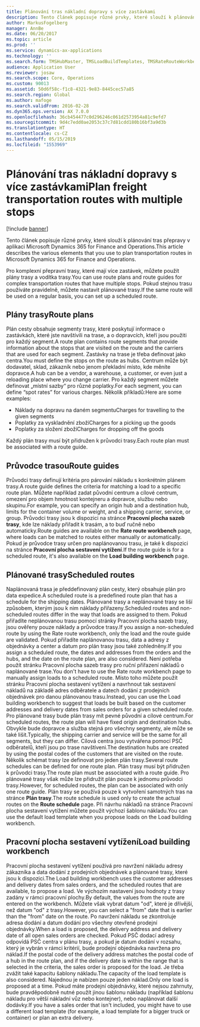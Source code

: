 ```yaml
---
title: Plánování tras nákladní dopravy s více zastávkami
description: Tento článek popisuje různé prvky, které slouží k plánování tras přepravy v aplikaci Dynamics 365 for Finance and Operations.
author: MarkusFogelberg
manager: AnnBe
ms.date: 06/20/2017
ms.topic: article
ms.prod: ''
ms.service: dynamics-ax-applications
ms.technology: ''
ms.search.form: TMSHubMaster, TMSLoadBuildTemplates, TMSRateRouteWorkbench, TMSRouteGuide, TMSRoutePlan, TMSRouteWorkbench, WHSLoadTemplate
audience: Application User
ms.reviewer: josaw
ms.search.scope: Core, Operations
ms.custom: 90013
ms.assetid: 50d6f58c-f1c8-4321-9e83-8445cec57a85
ms.search.region: Global
ms.author: mafoge
ms.search.validFrom: 2016-02-28
ms.dyn365.ops.version: AX 7.0.0
ms.openlocfilehash: 36cb454477c0d296246c061d2573954a81c9efd7
ms.sourcegitcommit: 9d4c7edd0ae2053c37c7d81cdd180b16bf3a9d3b
ms.translationtype: HT
ms.contentlocale: cs-CZ
ms.lasthandoff: 05/15/2019
ms.locfileid: "1553969"
---
```

# <a name="plan-freight-transportation-routes-with-multiple-stops"></a><span data-ttu-id="39379-103">Plánování tras nákladní dopravy s více zastávkami</span><span class="sxs-lookup"><span data-stu-id="39379-103">Plan freight transportation routes with multiple stops</span></span>

[!include [banner](../includes/banner.md)]

<span data-ttu-id="39379-104">Tento článek popisuje různé prvky, které slouží k plánování tras přepravy v aplikaci Microsoft Dynamics 365 for Finance and Operations.</span><span class="sxs-lookup"><span data-stu-id="39379-104">This article describes the various elements that you use to plan transportation routes in Microsoft Dynamics 365 for Finance and Operations.</span></span>

<span data-ttu-id="39379-105">Pro komplexní přepravní trasy, které mají více zastávek, můžete použít plány trasy a vodítka trasy.</span><span class="sxs-lookup"><span data-stu-id="39379-105">You can use route plans and route guides for complex transportation routes that have multiple stops.</span></span> <span data-ttu-id="39379-106">Pokud stejnou trasu používáte pravidelně, můžete nastavit plánované trasy.</span><span class="sxs-lookup"><span data-stu-id="39379-106">If the same route will be used on a regular basis, you can set up a scheduled route.</span></span>

## <a name="route-plans"></a><span data-ttu-id="39379-107">Plány trasy</span><span class="sxs-lookup"><span data-stu-id="39379-107">Route plans</span></span>
<span data-ttu-id="39379-108">Plán cesty obsahuje segmenty trasy, které poskytují informace o zastávkách, které jste navštívili na trase, a o dopravcích, kteří jsou použiti pro každý segment.</span><span class="sxs-lookup"><span data-stu-id="39379-108">A route plan contains route segments that provide information about the stops that are visited on the route and the carriers that are used for each segment.</span></span> <span data-ttu-id="39379-109">Zastávky na trase je třeba definovat jako centra.</span><span class="sxs-lookup"><span data-stu-id="39379-109">You must define the stops on the route as hubs.</span></span> <span data-ttu-id="39379-110">Centrum může být dodavatel, sklad, zákazník nebo jenom překladní místo, kde měníte dopravce.</span><span class="sxs-lookup"><span data-stu-id="39379-110">A hub can be a vendor, a warehouse, a customer, or even just a reloading place where you change carrier.</span></span> <span data-ttu-id="39379-111">Pro každý segment můžete definovat „místní sazby“ pro různé poplatky.</span><span class="sxs-lookup"><span data-stu-id="39379-111">For each segment, you can define “spot rates” for various charges.</span></span> <span data-ttu-id="39379-112">Několik příkladů:</span><span class="sxs-lookup"><span data-stu-id="39379-112">Here are some examples:</span></span>

-   <span data-ttu-id="39379-113">Náklady na dopravu na daném segmentu</span><span class="sxs-lookup"><span data-stu-id="39379-113">Charges for travelling to the given segments</span></span>
-   <span data-ttu-id="39379-114">Poplatky za vyskladnění zboží</span><span class="sxs-lookup"><span data-stu-id="39379-114">Charges for a picking up the goods</span></span>
-   <span data-ttu-id="39379-115">Poplatky za složení zboží</span><span class="sxs-lookup"><span data-stu-id="39379-115">Charges for dropping off the goods</span></span>

<span data-ttu-id="39379-116">Každý plán trasy musí být přidružen k průvodci trasy.</span><span class="sxs-lookup"><span data-stu-id="39379-116">Each route plan must be associated with a route guide.</span></span>

## <a name="route-guides"></a><span data-ttu-id="39379-117">Průvodce trasou</span><span class="sxs-lookup"><span data-stu-id="39379-117">Route guides</span></span>
<span data-ttu-id="39379-118">Průvodci trasy definují kritéria pro párování nákladu s konkrétním plánem trasy.</span><span class="sxs-lookup"><span data-stu-id="39379-118">A route guide defines the criteria for matching a load to a specific route plan.</span></span> <span data-ttu-id="39379-119">Můžete například zadat původní centrum a cílové centrum, omezení pro objem hmotnost kontejneru a dopravce, službu nebo skupinu.</span><span class="sxs-lookup"><span data-stu-id="39379-119">For example, you can specify an origin hub and a destination hub, limits for the container volume or weight, and a shipping carrier, service, or group.</span></span> <span data-ttu-id="39379-120">Průvodci trasy jsou k dispozici na stránce **Pracovní plocha sazeb trasy**, kde lze náklady přiřadit k trasám, a to buď ručně nebo automaticky.</span><span class="sxs-lookup"><span data-stu-id="39379-120">Route guides are available on the **Rate route workbench** page, where loads can be matched to routes either manually or automatically.</span></span> <span data-ttu-id="39379-121">Pokud je průvodce trasy určen pro naplánovanou trasu, je také k dispozici na stránce **Pracovní plocha sestavení vytížení**.</span><span class="sxs-lookup"><span data-stu-id="39379-121">If the route guide is for a scheduled route, it's also available on the **Load building workbench** page.</span></span>

## <a name="scheduled-routes"></a><span data-ttu-id="39379-122">Plánované trasy</span><span class="sxs-lookup"><span data-stu-id="39379-122">Scheduled routes</span></span>
<span data-ttu-id="39379-123">Naplánovaná trasa je předdefinovaný plán cesty, který obsahuje plán pro data expedice.</span><span class="sxs-lookup"><span data-stu-id="39379-123">A scheduled route is a predefined route plan that has a schedule for the shipping dates.</span></span> <span data-ttu-id="39379-124">Plánované trasy a neplánované trasy se liší způsobem, kterým jsou k nim náklady přiřazeny.</span><span class="sxs-lookup"><span data-stu-id="39379-124">Scheduled routes and non-scheduled routes differ in the way that loads are assigned to them.</span></span> <span data-ttu-id="39379-125">Pokud přiřadíte neplánovanou trasu pomocí stránky Pracovní plocha sazeb trasy, jsou ověřeny pouze náklady a průvodce trasy.</span><span class="sxs-lookup"><span data-stu-id="39379-125">If you assign a non-scheduled route by using the Rate route workbench, only the load and the route guide are validated.</span></span> <span data-ttu-id="39379-126">Pokud přiřadíte naplánovanou trasu, data a adresy z objednávky a center a datum pro plán trasy jsou také zohledněny.</span><span class="sxs-lookup"><span data-stu-id="39379-126">If you assign a scheduled route, the dates and addresses from the orders and the hubs, and the date on the route plan, are also considered.</span></span> <span data-ttu-id="39379-127">Není potřeba použít stránku Pracovní plocha sazeb trasy pro ruční přiřazení nákladů o naplánované trase.</span><span class="sxs-lookup"><span data-stu-id="39379-127">You don't have to use the Rate route workbench page to manually assign loads to a scheduled route.</span></span> <span data-ttu-id="39379-128">Místo toho můžete použít stránku Pracovní plocha sestavení vytížení a navrhnout tak sestavení nákladů na základě adres odběratele a datech dodání z prodejních objednávek pro danou plánovanou trasu.</span><span class="sxs-lookup"><span data-stu-id="39379-128">Instead, you can use the Load building workbench to suggest that loads be built based on the customer addresses and delivery dates from sales orders for a given scheduled route.</span></span> <span data-ttu-id="39379-129">Pro plánované trasy bude plán trasy mít pevné původní a cílové centrum.</span><span class="sxs-lookup"><span data-stu-id="39379-129">For scheduled routes, the route plan will have fixed origin and destination hubs.</span></span> <span data-ttu-id="39379-130">Obvykle bude dopravce a služba stejná pro všechny segmenty, ale může se také lišit.</span><span class="sxs-lookup"><span data-stu-id="39379-130">Typically, the shipping carrier and service will be the same for all segments, but they can differ.</span></span> <span data-ttu-id="39379-131">Cílová centra jsou vytvářena pomocí PSČ odběratelů, kteří jsou po trase navštíveni.</span><span class="sxs-lookup"><span data-stu-id="39379-131">The destination hubs are created by using the postal codes of the customers that are visited on the route.</span></span> <span data-ttu-id="39379-132">Několik schémat trasy lze definovat pro jeden plán trasy.</span><span class="sxs-lookup"><span data-stu-id="39379-132">Several route schedules can be defined for one route plan.</span></span> <span data-ttu-id="39379-133">Plán trasy musí být přidružen k průvodci trasy.</span><span class="sxs-lookup"><span data-stu-id="39379-133">The route plan must be associated with a route guide.</span></span> <span data-ttu-id="39379-134">Pro plánované trasy však může lze přidružit plán pouze k jednomu průvodci trasy.</span><span class="sxs-lookup"><span data-stu-id="39379-134">However, for scheduled routes, the plan can be associated with only one route guide.</span></span> <span data-ttu-id="39379-135">Plán trasy se používá pouze k vytvoření samotných tras na stránce **Plán trasy**.</span><span class="sxs-lookup"><span data-stu-id="39379-135">The route schedule is used only to create the actual routes on the **Route schedule** page.</span></span> <span data-ttu-id="39379-136">Při návrhu nákladů na stránce Pracovní plocha sestavení vytížení můžete použít výchozí šablonu nákladu.</span><span class="sxs-lookup"><span data-stu-id="39379-136">You can use the default load template when you propose loads on the Load building workbench.</span></span>

## <a name="load-building-workbench"></a><span data-ttu-id="39379-137">Pracovní plocha sestavení vytížení</span><span class="sxs-lookup"><span data-stu-id="39379-137">Load building workbench</span></span>
<span data-ttu-id="39379-138">Pracovní plocha sestavení vytížení používá pro navržení nákladu adresy zákazníka a data dodání z prodejních objednávek a plánované trasy, které jsou k dispozici.</span><span class="sxs-lookup"><span data-stu-id="39379-138">The Load building workbench uses the customer addresses and delivery dates from sales orders, and the scheduled routes that are available, to propose a load.</span></span> <span data-ttu-id="39379-139">Ve výchozím nastavení jsou hodnoty z trasy zadány v rámci pracovní plochy.</span><span class="sxs-lookup"><span data-stu-id="39379-139">By default, the values from the route are entered on the workbench.</span></span> <span data-ttu-id="39379-140">Můžete však vybrat datum "od", které je dřívější, než datum "od" z trasy.</span><span class="sxs-lookup"><span data-stu-id="39379-140">However, you can select a "from" date that is earlier than the "from" date on the route.</span></span> <span data-ttu-id="39379-141">Po navržení nákladu se zkontroluje adresa dodání a datum dodání pro všechny otevřené prodejní objednávky.</span><span class="sxs-lookup"><span data-stu-id="39379-141">When a load is proposed, the delivery address and delivery date of all open sales orders are checked.</span></span> <span data-ttu-id="39379-142">Pokud PSČ dodací adresy odpovídá PSČ centra v plánu trasy, a pokud je datum dodání v rozsahu, který je vybrán v rámci kritérií, bude prodejní objednávka navržena pro náklad.</span><span class="sxs-lookup"><span data-stu-id="39379-142">If the postal code of the delivery address matches the postal code of a hub in the route plan, and if the delivery date is within the range that is selected in the criteria, the sales order is proposed for the load.</span></span> <span data-ttu-id="39379-143">Je třeba zvážit také kapacitu šablony nákladu.</span><span class="sxs-lookup"><span data-stu-id="39379-143">The capacity of the load template is also considered.</span></span> <span data-ttu-id="39379-144">Najednou je nabízen pouze jeden náklad.</span><span class="sxs-lookup"><span data-stu-id="39379-144">Only one load is proposed at a time.</span></span> <span data-ttu-id="39379-145">Pokud máte prodejní objednávky, které nejsou zahrnuty, bude pravděpodobně nutné použít jinou šablonu nákladu (například šablonu nákladu pro větší nákladní vůz nebo kontejner), nebo naplánovat další dodávky.</span><span class="sxs-lookup"><span data-stu-id="39379-145">If you have a sales order that isn't included, you might have to use a different load template (for example, a load template for a bigger truck or container) or plan an extra delivery.</span></span>



